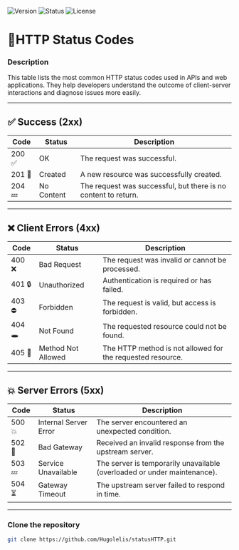 ![Version](https://img.shields.io/badge/version-v1.0.0-blue.svg) ![Status](https://img.shields.io/badge/status-completed-green.svg) ![License](https://img.shields.io/badge/license-MIT-green.svg)

# 📡HTTP Status Codes

### Description
This table lists the most common HTTP status codes used in APIs and web applications. They help developers understand the outcome of client-server interactions and diagnose issues more easily.

---

## ✅ Success (2xx)

| Code  | Status     | Description                                                   |
|-------|------------|---------------------------------------------------------------|
| 200 ✅ | OK         | The request was successful.                                   |
| 201 🎉 | Created    | A new resource was successfully created.                      |
| 204 💤 | No Content | The request was successful, but there is no content to return.|

---

## ❌ Client Errors (4xx)

| Code  | Status              | Description                                                        |
|-------|---------------------|--------------------------------------------------------------------|
| 400 ❌ | Bad Request         | The request was invalid or cannot be processed.                    |
| 401 🔒 | Unauthorized        | Authentication is required or has failed.                         |
| 403 ⛔ | Forbidden           | The request is valid, but access is forbidden.                     |
| 404 🕳️ | Not Found           | The requested resource could not be found.                         |
| 405 🙅 | Method Not Allowed  | The HTTP method is not allowed for the requested resource.         |

---

## 💥 Server Errors (5xx)

| Code  | Status                | Description                                                               |
|-------|------------------------|---------------------------------------------------------------------------|
| 500 💥 | Internal Server Error | The server encountered an unexpected condition.                           |
| 502 🚧 | Bad Gateway           | Received an invalid response from the upstream server.                    |
| 503 💤 | Service Unavailable   | The server is temporarily unavailable (overloaded or under maintenance). |
| 504 ⏳ | Gateway Timeout       | The upstream server failed to respond in time.                           |

---

### Clone the repository

```bash
git clone https://github.com/Hugolelis/statusHTTP.git
